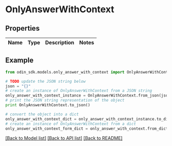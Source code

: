 # OnlyAnswerWithContext


## Properties

Name | Type | Description | Notes
------------ | ------------- | ------------- | -------------

## Example

```python
from odin_sdk.models.only_answer_with_context import OnlyAnswerWithContext

# TODO update the JSON string below
json = "{}"
# create an instance of OnlyAnswerWithContext from a JSON string
only_answer_with_context_instance = OnlyAnswerWithContext.from_json(json)
# print the JSON string representation of the object
print OnlyAnswerWithContext.to_json()

# convert the object into a dict
only_answer_with_context_dict = only_answer_with_context_instance.to_dict()
# create an instance of OnlyAnswerWithContext from a dict
only_answer_with_context_form_dict = only_answer_with_context.from_dict(only_answer_with_context_dict)
```
[[Back to Model list]](../README.md#documentation-for-models) [[Back to API list]](../README.md#documentation-for-api-endpoints) [[Back to README]](../README.md)


